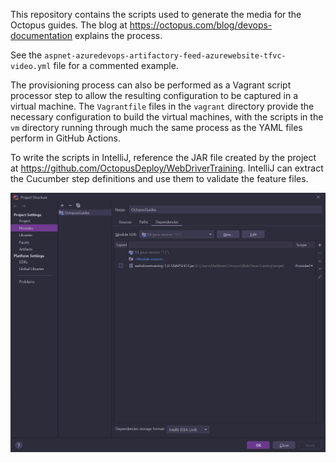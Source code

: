 This repository contains the scripts used to generate the media for the Octopus guides. The blog at 
https://octopus.com/blog/devops-documentation explains the process.

See the `aspnet-azuredevops-artifactory-feed-azurewebsite-tfvc-video.yml` file for a commented example.

The provisioning process can also be performed as a Vagrant script processor step to allow the resulting configuration
to be captured in a virtual machine. The `Vagrantfile` files in the `vagrant` directory provide the necessary configuration
to build the virtual machines, with the scripts in the `vm` directory running through much the same process as the YAML
files perform in GitHub Actions. 

To write the scripts in IntelliJ, reference the JAR file created by the project at https://github.com/OctopusDeploy/WebDriverTraining. 
IntelliJ can extract the Cucumber step definitions and use them to validate the feature files. 

![](intellij.png) 